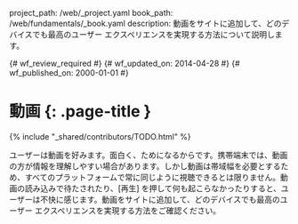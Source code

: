 project_path: /web/_project.yaml
book_path: /web/fundamentals/_book.yaml
description: 動画をサイトに追加して、どのデバイスでも最高のユーザー エクスペリエンスを実現する方法について説明します。

{# wf_review_required #}
{# wf_updated_on: 2014-04-28 #}
{# wf_published_on: 2000-01-01 #}

# 動画 {: .page-title }

{% include "_shared/contributors/TODO.html" %}



ユーザーは動画を好みます。面白く、ためになるからです。携帯端末では、動画の方が情報を理解しやすい場合があります。しかし動画は帯域幅を必要とするため、すべてのプラットフォームで常に同じように視聴できるとは限りません。動画の読み込みで待たされたり、[再生] を押して何も起こらなかったりすると、ユーザーは不快に感じます。動画をサイトに追加して、どのデバイスでも最高のユーザー エクスペリエンスを実現する方法をご確認ください。

<div class="video-wrapper">
  <iframe class="devsite-embedded-youtube-video" data-video-id="j5fYOYrsocs"
          data-autohide="1" data-showinfo="0" frameborder="0" allowfullscreen>
  </iframe>
</div>



